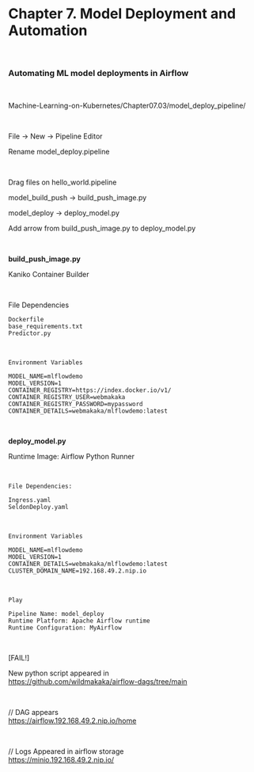 # Chapter 7. Model Deployment and Automation

<br/>

### Automating ML model deployments in Airflow

<br/>

Machine-Learning-on-Kubernetes/Chapter07.03/model_deploy_pipeline/

<br/>

File -> New -> Pipeline Editor

Rename model_deploy.pipeline

<br/>

Drag files on hello_world.pipeline

model_build_push -> build_push_image.py

model_deploy -> deploy_model.py

Add arrow from build_push_image.py to deploy_model.py

<br/>

**build_push_image.py**

Kaniko Container Builder

<br/>

File Dependencies

```
Dockerfile
base_requirements.txt
Predictor.py
```

<br/>

```
Environment Variables

MODEL_NAME=mlflowdemo
MODEL_VERSION=1
CONTAINER_REGISTRY=https://index.docker.io/v1/
CONTAINER_REGISTRY_USER=webmakaka
CONTAINER_REGISTRY_PASSWORD=mypassword
CONTAINER_DETAILS=webmakaka/mlflowdemo:latest
```

<br/>

**deploy_model.py**

Runtime Image: Airflow Python Runner

<br/>

```
File Dependencies:

Ingress.yaml
SeldonDeploy.yaml
```

<br/>

```
Environment Variables

MODEL_NAME=mlflowdemo
MODEL_VERSION=1
CONTAINER_DETAILS=webmakaka/mlflowdemo:latest
CLUSTER_DOMAIN_NAME=192.168.49.2.nip.io
```

<br/>

```
Play

Pipeline Name: model_deploy
Runtime Platform: Apache Airflow runtime
Runtime Configuration: MyAirflow
```

<br/>

[FAIL!]

New python script appeared in  
https://github.com/wildmakaka/airflow-dags/tree/main

<br/>

// DAG appears  
https://airflow.192.168.49.2.nip.io/home

<br/>

// Logs Appeared in airflow storage  
https://minio.192.168.49.2.nip.io/
